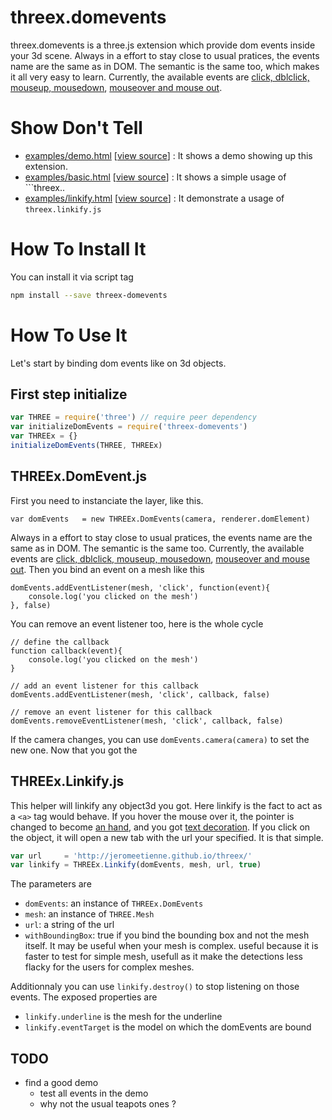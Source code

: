 threex.domevents
================

threex.domevents is a three.js extension which provide dom events inside your 3d scene.
Always in a effort to stay close to usual pratices, the events name are the same as in DOM.
The semantic is the same too, which makes it all very easy to learn.
Currently, the available events are
[click, dblclick, mouseup, mousedown](http://www.quirksmode.org/dom/events/click.html),
[mouseover and mouse out](http://www.quirksmode.org/dom/events/mouseover.html).


Show Don't Tell
===============
* [examples/demo.html](http://jeromeetienne.github.io/threex.domevents/examples/demo.html)
\[[view source](https://github.com/jeromeetienne/threex.domevents/blob/master/examples/demo.html)\] :
It shows a demo showing up this extension.
* [examples/basic.html](http://jeromeetienne.github.io/threex.domevents/examples/basic.html)
\[[view source](https://github.com/jeromeetienne/threex.domevents/blob/master/examples/basic.html)\] :
It shows a simple usage of ```threex..
* [examples/linkify.html](http://jeromeetienne.github.io/threex.domevents/examples/linkify.html)
\[[view source](https://github.com/jeromeetienne/threex.domevents/blob/master/examples/linkify.html)\] :
It demonstrate a usage of ```threex.linkify.js```

How To Install It
=================

You can install it via script tag

```bash
npm install --save threex-domevents
```

How To Use It
=============

Let's start by binding dom events like on 3d objects.

## First step initialize
```javascript
var THREE = require('three') // require peer dependency
var initializeDomEvents = require('threex-domevents')
var THREEx = {}
initializeDomEvents(THREE, THREEx)
```

## THREEx.DomEvent.js

First you need to instanciate the layer, like this.

```
var domEvents	= new THREEx.DomEvents(camera, renderer.domElement)
```

Always in a effort to stay close to usual pratices, the events name are the same as in DOM.
The semantic is the same too.
Currently, the available events are
[click, dblclick, mouseup, mousedown](http://www.quirksmode.org/dom/events/click.html),
[mouseover and mouse out](http://www.quirksmode.org/dom/events/mouseover.html).
Then you bind an event on a mesh like this

```
domEvents.addEventListener(mesh, 'click', function(event){
	console.log('you clicked on the mesh')
}, false)
```

You can remove an event listener too, here is the whole cycle

```
// define the callback
function callback(event){
	console.log('you clicked on the mesh')
}

// add an event listener for this callback
domEvents.addEventListener(mesh, 'click', callback, false)

// remove an event listener for this callback
domEvents.removeEventListener(mesh, 'click', callback, false)
```

If the camera changes, you can use ```domEvents.camera(camera)``` to set the new one.
Now that you got the

## THREEx.Linkify.js

This helper will linkify any object3d you got.
Here linkify is the fact to act as a ```<a>``` tag would behave.
If you hover the mouse over it, the pointer is changed to become
[an hand](http://en.wikipedia.org/wiki/Pointer_\(graphical_user_interfaces\)),
and you got
[text decoration](https://developer.mozilla.org/en-US/docs/Web/CSS/text-decoration).
If you click on the object, it will open a new tab with the url your specified.
It is that simple.

```javascript
var url		= 'http://jeromeetienne.github.io/threex/'
var linkify	= THREEx.Linkify(domEvents, mesh, url, true)
```

The parameters are
* ```domEvents```: an instance of ```THREEx.DomEvents```
* ```mesh```: an instance of ```THREE.Mesh```
* ```url```: a string of the url
* ```withBoundingBox```: true if you bind the bounding box and not the mesh itself. It
may be useful when your mesh is complex. useful because it is faster to test for
simple mesh, usefull as it make the detections less flacky for the users for complex meshes.


Additionnaly you can use ```linkify.destroy()``` to stop listening on those events.
The exposed properties are

* ```linkify.underline``` is the mesh for the underline
* ```linkify.eventTarget``` is the model on which the domEvents are bound


## TODO
* find a good demo
  * test all events in the demo
  * why not the usual teapots ones ?
